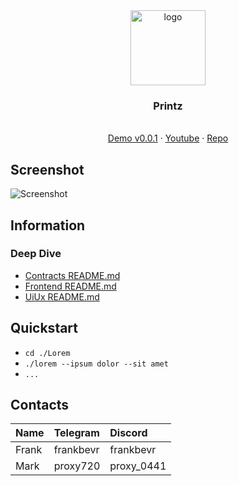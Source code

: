 <div align="center">
<img src="https://i.ibb.co/RbwMzcv/lucide-crown.png" alt="logo" width="120" height="120" />
</div>

<h3 align="center">Printz</h3>
  <p align="center">
  <br />
    <a href="#">Demo v0.0.1</a>
    ·
    <a href="">Youtube</a>
    ·
    <a href="">Repo</a>
  </p>
</div>

## Screenshot

![Screenshot](https://i.ibb.co/6mQ1jyz/image.png)

## Information


### Deep Dive

- [Contracts README.md](./contracts/README.md)
- [Frontend README.md](./frontend/README.md)
- [UiUx README.md](./uiux/README.md)

## Quickstart

- `cd ./Lorem `
- `./lorem --ipsum dolor --sit amet`
- `...`

## Contacts

| Name  | Telegram  | Discord    |
| :---- | :-------- | :--------- |
| Frank | frankbevr | frankbevr  |
| Mark  | proxy720  | proxy_0441 |
